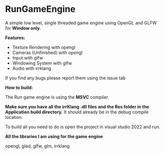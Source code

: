 # RunGameEngine

A simple low level, single threaded game engine using OpenGL and GLFW for **Window only**.

**Features:**

- Texture Rendering with opengl
- Cameras (Unfinished) with opengl
- Input with glfw
- Windowing System with glfw
- Audio with irrklang

If you find any bugs please report them using the issue tab

**How to build:**

The Run game engine is using the **MSVC** compiler.

**Make sure you have all the irrKlang .dll files and the Res folder in the Application build directory.** It should already be in the debug compile location.

To build all you need to do is open the project in visual studio 2022 and run.

**All the libraries I am using for the game engine**

opengl,
glad,
glfw,
glm,
irrklang

